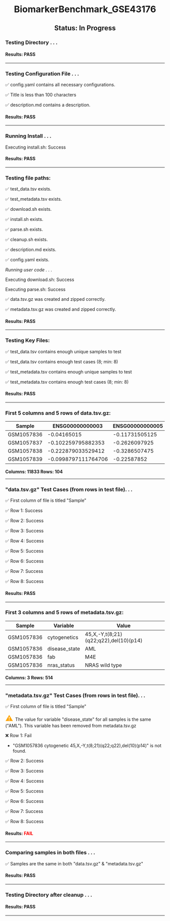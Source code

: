 <h1><center>BiomarkerBenchmark_GSE43176</center></h1>
<h2><center> Status: In Progress </center></h2>


### Testing Directory . . .

#### Results: PASS
---
### Testing Configuration File . . .

&#9989;	config.yaml contains all necessary configurations.

&#9989;	Title is less than 100 characters

&#9989;	description.md contains a description.

#### Results: PASS
---
### Running Install . . .

Executing install.sh: Success

#### Results: PASS
---

### Testing file paths:

&#9989;	test_data.tsv exists.

&#9989;	test_metadata.tsv exists.

&#9989;	download.sh exists.

&#9989;	install.sh exists.

&#9989;	parse.sh exists.

&#9989;	cleanup.sh exists.

&#9989;	description.md exists.

&#9989;	config.yaml exists.

*Running user code . . .*

Executing download.sh: Success

Executing parse.sh: Success

&#9989;	data.tsv.gz was created and zipped correctly.

&#9989;	metadata.tsv.gz was created and zipped correctly.

#### Results: PASS
---
### Testing Key Files:

&#9989;	test_data.tsv contains enough unique samples to test

&#9989;	test_data.tsv contains enough test cases (8; min: 8)

&#9989;	test_metadata.tsv contains enough unique samples to test

&#9989;	test_metadata.tsv contains enough test cases (8; min: 8)

#### Results: PASS
---

### First 5 columns and 5 rows of data.tsv.gz:

|	Sample	|	ENSG00000000003	|	ENSG00000000005	|	ENSG00000000419	|	ENSG00000000457	|
|	---	|	---	|	---	|	---	|	---	|
|	GSM1057836	|	-0.04165015	|	-0.11731505125	|	0.74634068	|	-0.10284184173913	|
|	GSM1057837	|	-0.102259795882353	|	-0.2626097925	|	1.11522876333333	|	-0.0383493347826087	|
|	GSM1057838	|	-0.222879033529412	|	-0.3286507475	|	1.06145151111111	|	-0.0790448365217391	|
|	GSM1057839	|	-0.0998797111764706	|	-0.22587852	|	1.21281470444444	|	0.06549571	|

**Columns: 11833 Rows: 104**

---
### "data.tsv.gz" Test Cases (from rows in test file). . .

&#9989;	First column of file is titled "Sample"

&#9989;	Row 1: Success

&#9989;	Row 2: Success

&#9989;	Row 3: Success

&#9989;	Row 4: Success

&#9989;	Row 5: Success

&#9989;	Row 6: Success

&#9989;	Row 7: Success

&#9989;	Row 8: Success

#### Results: PASS
---
### First 3 columns and 5 rows of metadata.tsv.gz:

|	Sample	|	Variable	|	Value	|
|	---	|	---	|	---	|
|	GSM1057836	|	cytogenetics	|	45,X,-Y,t(8;21)(q22;q22),del(10)(p14)	|
|	GSM1057836	|	disease_state	|	AML	|
|	GSM1057836	|	fab	|	M4E	|
|	GSM1057836	|	nras_status	|	NRAS wild type	|

**Columns: 3 Rows: 514**

---
### "metadata.tsv.gz" Test Cases (from rows in test file). . .

&#9989;	First column of file is titled "Sample"

<p><font color="orange" size="+2">&#9888;	</font>The value for variable "disease_state" for all samples is the same ("AML"). This variable has been removed from metadata.tsv.gz</p>

&#10060;	Row 1: Fail
- "GSM1057836	cytogenetic	45,X,-Y,t(8;21)(q22;q22),del(10)(p14)" is not found.

&#9989;	Row 2: Success

&#9989;	Row 3: Success

&#9989;	Row 4: Success

&#9989;	Row 5: Success

&#9989;	Row 6: Success

&#9989;	Row 7: Success

&#9989;	Row 8: Success

#### Results: **<font color="red">FAIL</font>**
---
### Comparing samples in both files . . .

&#9989;	Samples are the same in both "data.tsv.gz" & "metadata.tsv.gz"

#### Results: PASS

---
### Testing Directory after cleanup . . .

#### Results: PASS
---
